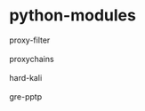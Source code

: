 python-modules
==============
proxy-filter<br></br>
proxychains<br></br>
hard-kali<br></br>
gre-pptp
